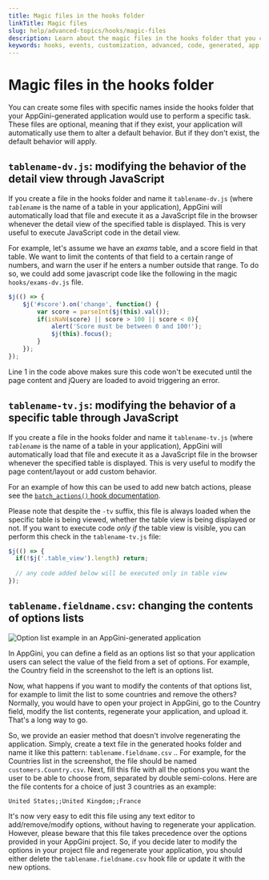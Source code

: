 ```yaml
---
title: Magic files in the hooks folder
linkTitle: Magic files
slug: help/advanced-topics/hooks/magic-files
description: Learn about the magic files in the hooks folder that you can create to alter the behavior of your AppGini-generated application.
keywords: hooks, events, customization, advanced, code, generated, app, persistent, custom code, code generation, insert, delete, edit, select, records, actions, behavior, appearance, DataList object, tablename_init, hook function, table, DataList properties, global hooks, table-specific hooks, links-home, links-navmenu, footer-extras, header-extras, tablename-dv.js, tablename-tv.js, tablename.fieldname.csv
---
```


# Magic files in the hooks folder

You can create some files with specific names inside the hooks folder that your AppGini-generated application would use to perform a specific task. These files are optional, meaning that if they exist, your application will automatically use them to alter a default behavior. But if they don't exist, the default behavior will apply.

## `tablename-dv.js`: modifying the behavior of the detail view through JavaScript

If you create a file in the hooks folder and name it `tablename-dv.js` (where *`tablename`* is the name of a table in your application), AppGini will automatically load that file and execute it as a JavaScript file in the browser whenever the detail view of the specified table is displayed. This is very useful to execute JavaScript code in the detail view.

For example, let's assume we have an *exams* table, and a score field in that table. We want to limit the contents of that field to a certain range of numbers, and warn the user if he enters a number outside that range. To do so, we could add some javascript code like the following in the magic `hooks/exams-dv.js` file.

```javascript
$j(() => {
    $j('#score').on('change', function() {
        var score = parseInt($j(this).val());
        if(isNaN(score) || score > 100 || score < 0){
            alert('Score must be between 0 and 100!');
            $j(this).focus();
        }
    });
});
```

Line 1 in the code above makes sure this code won't be executed until the page content and jQuery are loaded to avoid triggering an error.

## `tablename-tv.js`: modifying the behavior of a specific table through JavaScript

If you create a file in the hooks folder and name it `tablename-tv.js` (where *`tablename`* is the name of a table in your application), AppGini will automatically load that file and execute it as a JavaScript file in the browser whenever the specified table is displayed. This is very useful to modify the page content/layout or add custom behavior.

For an example of how this can be used to add new batch actions, please see the [`batch_actions()` hook documentation](/appgini/help/advanced-topics/hooks/multiple-record-batch-actions/).

Please note that despite the `-tv` suffix, this file is always loaded when the specific table is being viewed, whether the table view is being displayed or not. If you want to execute code *only if* the table view is visible, you can perform this check in the `tablename-tv.js` file:

```javascript
$j(() => {
  if(!$j('.table_view').length) return;
      
  // any code added below will be executed only in table view
});
```

## `tablename.fieldname.csv`: changing the contents of options lists

![Option list example in an AppGini-generated application](https://cdn.bigprof.com/appgini-desktop/help/options-list-in-detail-view.png)

In AppGini, you can define a field as an options list so that your application users can select the value of the field from a set of options. For example, the Country field in the screenshot to the left is an options list.

Now, what happens if you want to modify the contents of that options list, for example to limit the list to some countries and remove the others? Normally, you would have to open your project in AppGini, go to the Country field, modify the list contents, regenerate your application, and upload it. That's a long way to go.

So, we provide an easier method that doesn't involve regenerating the application. Simply, create a text file in the generated hooks folder and name it like this pattern: `tablename.fieldname.csv` .. For example, for the Countries list in the screenshot, the file should be named `customers.Country.csv`. Next, fill this file with all the options you want the user to be able to choose from, separated by double semi-colons. Here are the file contents for a choice of just 3 countries as an example:

```
United States;;United Kingdom;;France
```

It's now very easy to edit this file using any text editor to add/remove/modify options, without having to regenerate your application. However, please beware that this file takes precedence over the options provided in your AppGini project. So, if you decide later to modify the options in your project file and regenerate your application, you should either delete the `tablename.fieldname.csv` hook file or update it with the new options.

